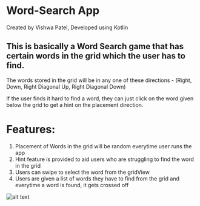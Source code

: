 # Word-Search App
Created by Vishwa Patel, Developed using Kotlin


## This is basically a Word Search game that has certain words in the grid which the user has to find.

 The words stored in the grid will be in any one of these directions - (Right, Down, Right Diagonal Up, Right Diagonal Down)

If the user finds it hard to find a word, they can just click on the word given below the grid to get a hint on the placement direction.

# Features:

 1. Placement of Words in the grid will be random everytime user runs the app
 2. Hint feature is provided to aid users who are struggling to find the word in the grid
 3. Users can swipe to select the word from the gridView
 4. Users are given a list of words they have to find from the grid and everytime a word is found, it gets crossed off



![alt text](https://github.com/VishwaP98/Word-Search/ScreenShots/ScreenShot1.png)

